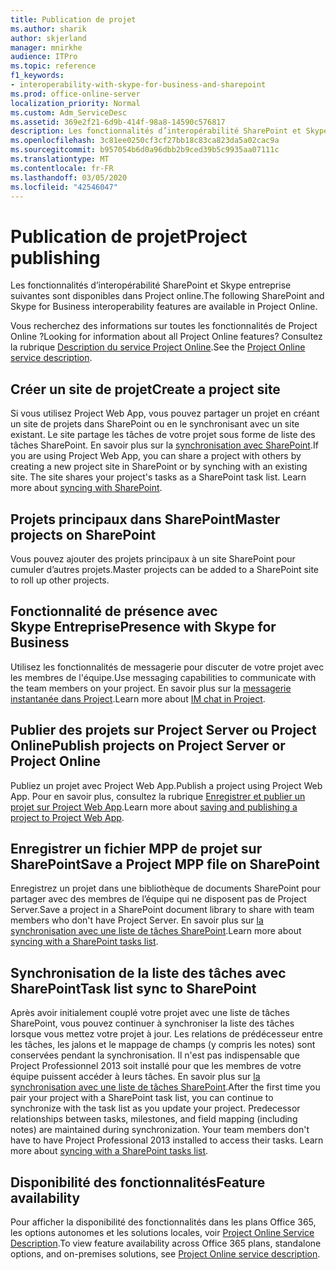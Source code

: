 ```yaml
---
title: Publication de projet
ms.author: sharik
author: skjerland
manager: mnirkhe
audience: ITPro
ms.topic: reference
f1_keywords:
- interoperability-with-skype-for-business-and-sharepoint
ms.prod: office-online-server
localization_priority: Normal
ms.custom: Adm_ServiceDesc
ms.assetid: 369e2f21-6d9b-414f-98a8-14590c576817
description: Les fonctionnalités d’interopérabilité SharePoint et Skype entreprise suivantes sont disponibles dans Project online.
ms.openlocfilehash: 3c81ee0250cf3cf27bb18c83ca823da5a02cac9a
ms.sourcegitcommit: b957054b6d0a96dbb2b9ced39b5c9935aa07111c
ms.translationtype: MT
ms.contentlocale: fr-FR
ms.lasthandoff: 03/05/2020
ms.locfileid: "42546047"
---
```

# <a name="project-publishing"></a><span data-ttu-id="263a8-103">Publication de projet</span><span class="sxs-lookup"><span data-stu-id="263a8-103">Project publishing</span></span>

<span data-ttu-id="263a8-104">Les fonctionnalités d’interopérabilité SharePoint et Skype entreprise suivantes sont disponibles dans Project online.</span><span class="sxs-lookup"><span data-stu-id="263a8-104">The following SharePoint and Skype for Business interoperability features are available in Project Online.</span></span>
  
<span data-ttu-id="263a8-105">Vous recherchez des informations sur toutes les fonctionnalités de Project Online ?</span><span class="sxs-lookup"><span data-stu-id="263a8-105">Looking for information about all Project Online features?</span></span> <span data-ttu-id="263a8-106">Consultez la rubrique [Description du service Project Online](project-online-service-description.md).</span><span class="sxs-lookup"><span data-stu-id="263a8-106">See the [Project Online service description](project-online-service-description.md).</span></span>
  
## <a name="create-a-project-site"></a><span data-ttu-id="263a8-107">Créer un site de projet</span><span class="sxs-lookup"><span data-stu-id="263a8-107">Create a project site</span></span>

<span data-ttu-id="263a8-p102">Si vous utilisez Project Web App, vous pouvez partager un projet en créant un site de projets dans SharePoint ou en le synchronisant avec un site existant. Le site partage les tâches de votre projet sous forme de liste des tâches SharePoint. En savoir plus sur la [synchronisation avec SharePoint](https://go.microsoft.com/fwlink/p/?LinkId=271352).</span><span class="sxs-lookup"><span data-stu-id="263a8-p102">If you are using Project Web App, you can share a project with others by creating a new project site in SharePoint or by synching with an existing site. The site shares your project's tasks as a SharePoint task list. Learn more about [syncing with SharePoint](https://go.microsoft.com/fwlink/p/?LinkId=271352).</span></span>
  
## <a name="master-projects-on-sharepoint"></a><span data-ttu-id="263a8-111">Projets principaux dans SharePoint</span><span class="sxs-lookup"><span data-stu-id="263a8-111">Master projects on SharePoint</span></span>

<span data-ttu-id="263a8-112">Vous pouvez ajouter des projets principaux à un site SharePoint pour cumuler d’autres projets.</span><span class="sxs-lookup"><span data-stu-id="263a8-112">Master projects can be added to a SharePoint site to roll up other projects.</span></span> 
  
## <a name="presence-with-skype-for-business"></a><span data-ttu-id="263a8-113">Fonctionnalité de présence avec Skype Entreprise</span><span class="sxs-lookup"><span data-stu-id="263a8-113">Presence with Skype for Business</span></span>

<span data-ttu-id="263a8-114">Utilisez les fonctionnalités de messagerie pour discuter de votre projet avec les membres de l'équipe.</span><span class="sxs-lookup"><span data-stu-id="263a8-114">Use messaging capabilities to communicate with the team members on your project.</span></span> <span data-ttu-id="263a8-115">En savoir plus sur la [messagerie instantanée dans Project](https://go.microsoft.com/fwlink/p/?LinkId=271351).</span><span class="sxs-lookup"><span data-stu-id="263a8-115">Learn more about [IM chat in Project](https://go.microsoft.com/fwlink/p/?LinkId=271351).</span></span>
  
## <a name="publish-projects-on-project-server-or-project-online"></a><span data-ttu-id="263a8-116">Publier des projets sur Project Server ou Project Online</span><span class="sxs-lookup"><span data-stu-id="263a8-116">Publish projects on Project Server or Project Online</span></span>

<span data-ttu-id="263a8-117">Publiez un projet avec Project Web App.</span><span class="sxs-lookup"><span data-stu-id="263a8-117">Publish a project using Project Web App.</span></span> <span data-ttu-id="263a8-118">Pour en savoir plus, consultez la rubrique [Enregistrer et publier un projet sur Project Web App](https://go.microsoft.com/fwlink/p/?LinkId=271354).</span><span class="sxs-lookup"><span data-stu-id="263a8-118">Learn more about [saving and publishing a project to Project Web App](https://go.microsoft.com/fwlink/p/?LinkId=271354).</span></span>
  
## <a name="save-a-project-mpp-file-on-sharepoint"></a><span data-ttu-id="263a8-119">Enregistrer un fichier MPP de projet sur SharePoint</span><span class="sxs-lookup"><span data-stu-id="263a8-119">Save a Project MPP file on SharePoint</span></span>

<span data-ttu-id="263a8-120">Enregistrez un projet dans une bibliothèque de documents SharePoint pour partager avec des membres de l’équipe qui ne disposent pas de Project Server.</span><span class="sxs-lookup"><span data-stu-id="263a8-120">Save a project in a SharePoint document library to share with team members who don't have Project Server.</span></span> <span data-ttu-id="263a8-121">En savoir plus sur [la synchronisation avec une liste de tâches SharePoint](https://go.microsoft.com/fwlink/p/?LinkId=271353).</span><span class="sxs-lookup"><span data-stu-id="263a8-121">Learn more about [syncing with a SharePoint tasks list](https://go.microsoft.com/fwlink/p/?LinkId=271353).</span></span>
  
## <a name="task-list-sync-to-sharepoint"></a><span data-ttu-id="263a8-122">Synchronisation de la liste des tâches avec SharePoint</span><span class="sxs-lookup"><span data-stu-id="263a8-122">Task list sync to SharePoint</span></span>

<span data-ttu-id="263a8-p106">Après avoir initialement couplé votre projet avec une liste de tâches SharePoint, vous pouvez continuer à synchroniser la liste des tâches lorsque vous mettez votre projet à jour. Les relations de prédécesseur entre les tâches, les jalons et le mappage de champs (y compris les notes) sont conservées pendant la synchronisation. Il n'est pas indispensable que Project Professionnel 2013 soit installé pour que les membres de votre équipe puissent accéder à leurs tâches. En savoir plus sur [la synchronisation avec une liste de tâches SharePoint](https://go.microsoft.com/fwlink/p/?LinkId=271353).</span><span class="sxs-lookup"><span data-stu-id="263a8-p106">After the first time you pair your project with a SharePoint task list, you can continue to synchronize with the task list as you update your project. Predecessor relationships between tasks, milestones, and field mapping (including notes) are maintained during synchronization. Your team members don't have to have Project Professional 2013 installed to access their tasks. Learn more about [syncing with a SharePoint tasks list](https://go.microsoft.com/fwlink/p/?LinkId=271353).</span></span>
  
## <a name="feature-availability"></a><span data-ttu-id="263a8-127">Disponibilité des fonctionnalités</span><span class="sxs-lookup"><span data-stu-id="263a8-127">Feature availability</span></span>

<span data-ttu-id="263a8-128">Pour afficher la disponibilité des fonctionnalités dans les plans Office 365, les options autonomes et les solutions locales, voir [Project Online Service Description](project-online-service-description.md).</span><span class="sxs-lookup"><span data-stu-id="263a8-128">To view feature availability across Office 365 plans, standalone options, and on-premises solutions, see [Project Online service description](project-online-service-description.md).</span></span>
  

